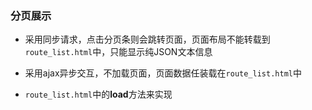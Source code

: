 ### 分页展示

- 采用同步请求，点击分页条则会跳转页面，页面布局不能转载到`route_list.html`中，只能显示纯JSON文本信息

- 采用ajax异步交互，不加载页面，页面数据任装载在`route_list.html`中

- `route_list.html`中的**load**方法来实现